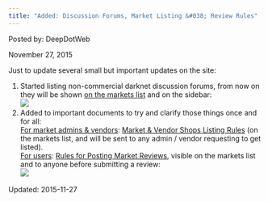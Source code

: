 ```yaml
---
title: "Added: Discussion Forums, Market Listing &#038; Review Rules"
---
```


Posted by: DeepDotWeb 

<span>November 27, 2015</span>

<p>Just to update several small but important updates on the site:</p>
<ol>
<li>Started listing non-commercial darknet discussion forums, from now on they will be shown <a href="https://g-i-r.github.io/deepdotweb/2013/10/28/updated-llist-of-hidden-marketplaces-tor-i2p/">on the markets list</a> and on the sidebar:<br/>


<img src="https://G-I-R.github.io/deepdotweb/imgs/2015/11/discuss.png">

<li>Added to important documents to try and clarify those things once and for all:<br/>
<span style="text-decoration: underline;">For market admins &amp; vendors</span>: <a href="https://g-i-r.github.io/deepdotweb/rules-for-market-vendor-shops-listing/">Market &amp; Vendor Shops Listing Rules</a> (on the markets list, and will be sent to any admin / vendor requesting to get listed).<br/>
<span style="text-decoration: underline;">For users</span>: <a href="https://g-i-r.github.io/deepdotweb/rules-for-posting-market-reviews/">Rules for Posting Market Reviews</a>, visible on the markets list and to anyone before submitting a review:<br/>


<img src="https://G-I-R.github.io/deepdotweb/imgs/2015/11/reviewposting.png">

</ol>

Updated: 2015-11-27